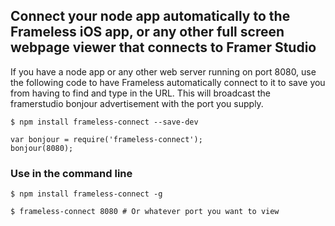 ## Connect your node app automatically to the Frameless iOS app, or any other full screen webpage viewer that connects to Framer Studio

If you have a node app or any other web server running on port 8080, use the following code to have Frameless automatically connect to it to save you from having to find and type in the URL.  This will broadcast the framerstudio bonjour advertisement with the port you supply.

`$ npm install frameless-connect --save-dev`

```
var bonjour = require('frameless-connect');
bonjour(8080);
```

### Use in the command line

`$ npm install frameless-connect -g`

`$ frameless-connect 8080 # Or whatever port you want to view`
